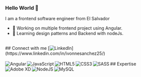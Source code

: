 ### Hello World 👋
I am a frontend software engineer from El Salvador
- 🔭 Working on multiple frontend project using Angular.
- 🌱 Learning design patterns and Backend with nodeJs.
<br>
## Connect with me
[<img alt="LinkedIn" src="https://img.shields.io/badge/linkedin-%230077B5.svg?style=for-the-badge&logo=linkedin&logoColor=white"/>](https://www.linkedin.com/in/ivonnesanchez25/)


<br>
<br>
## Expertise
<img align="left" alt="Angular" src="https://img.shields.io/badge/angular-%23DD0031.svg?style=for-the-badge&logo=angular&logoColor=white"/>
<img align="left" alt="JavaScript" src="https://img.shields.io/badge/javascript-%23323330.svg?style=for-the-badge&logo=javascript&logoColor=%23F7DF1E"/>
<img align="left" alt="HTML5" src="https://img.shields.io/badge/html5-%23E34F26.svg?style=for-the-badge&logo=html5&logoColor=white"/>
<img align="left" alt="CSS3" src="https://img.shields.io/badge/css3-%231572B6.svg?style=for-the-badge&logo=css3&logoColor=white"/>
<img align="left" alt="SASS" src="https://img.shields.io/badge/SASS-hotpink.svg?style=for-the-badge&logo=SASS&logoColor=white"/>
<img align="left" alt="Adobe XD" src="https://img.shields.io/badge/adobexd-%23FF26BE.svg?style=for-the-badge&logo=adobexd&logoColor=white"/>
<img align="left" alt="NodeJS" src="https://img.shields.io/badge/node.js-%2343853D.svg?style=for-the-badge&logo=node-dot-js&logoColor=white"/>
<img align="left" alt="MySQL" src="https://img.shields.io/badge/mysql-%2300f.svg?style=for-the-badge&logo=mysql&logoColor=white"/>

<br>
<br>


<!--
**IvonneSoriano/IvonneSoriano** is a ✨ _special_ ✨ repository because its `README.md` (this file) appears on your GitHub profile.

Here are some ideas to get you started:

- 🔭 I’m currently working on ...
- 🌱 I’m currently learning ...
- 👯 I’m looking to collaborate on ...
- 🤔 I’m looking for help with ...
- 💬 Ask me about ...
- 📫 How to reach me: ...
- 😄 Pronouns: ...
- ⚡ Fun fact: ...
-->
